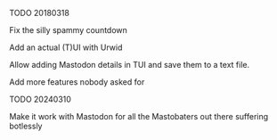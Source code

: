 TODO 20180318

Fix the silly spammy countdown

Add an actual (T)UI with Urwid

Allow adding Mastodon details in TUI and save them to a text file.

Add more features nobody asked for

TODO 20240310

Make it work with Mastodon for all the Mastobaters out there suffering botlessly